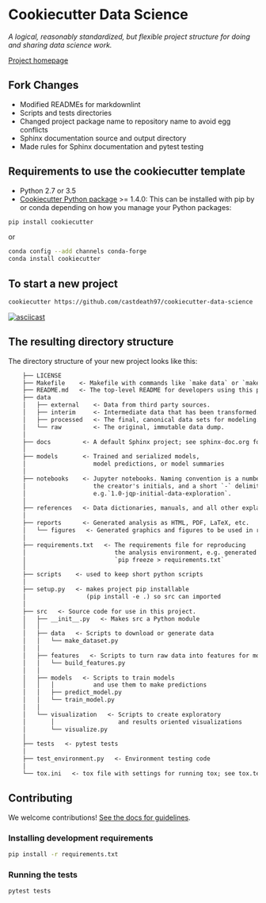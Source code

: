 # Cookiecutter Data Science

_A logical, reasonably standardized,
but flexible project structure for doing and sharing data science work._

[Project homepage](http://drivendata.github.io/cookiecutter-data-science/)

## Fork Changes

- Modified READMEs for markdownlint
- Scripts and tests directories
- Changed project package name to repository name to avoid egg conflicts
- Sphinx documentation source and output directory
- Made rules for Sphinx documentation and pytest testing

## Requirements to use the cookiecutter template

- Python 2.7 or 3.5
- [Cookiecutter Python package](http://cookiecutter.readthedocs.org/en/latest/installation.html)
  \>= 1.4.0: This can be installed with pip by
  or conda depending on how you manage your Python packages:

``` bash
pip install cookiecutter
```

or

``` bash
conda config --add channels conda-forge
conda install cookiecutter
```

## To start a new project

```bash
cookiecutter https://github.com/castdeath97/cookiecutter-data-science
```

[![asciicast](https://asciinema.org/a/244658.svg)](https://asciinema.org/a/244658)

## The resulting directory structure

The directory structure of your new project looks like this:

```txt
    ├── LICENSE
    ├── Makefile    <- Makefile with commands like `make data` or `make train`
    ├── README.md   <- The top-level README for developers using this project.
    ├── data
    │   ├── external    <- Data from third party sources.
    │   ├── interim     <- Intermediate data that has been transformed.
    │   ├── processed   <- The final, canonical data sets for modeling.
    │   └── raw         <- The original, immutable data dump.
    │
    ├── docs         <- A default Sphinx project; see sphinx-doc.org for details
    │
    ├── models       <- Trained and serialized models,
    │                   model predictions, or model summaries
    │
    ├── notebooks    <- Jupyter notebooks. Naming convention is a number (for ordering),
    │                   the creator's initials, and a short `-` delimited description,
    │                   e.g.`1.0-jqp-initial-data-exploration`.
    │
    ├── references   <- Data dictionaries, manuals, and all other explanatory materials.
    │
    ├── reports      <- Generated analysis as HTML, PDF, LaTeX, etc.
    │   └── figures   <- Generated graphics and figures to be used in reporting
    │
    ├── requirements.txt   <- The requirements file for reproducing
    │                         the analysis environment, e.g. generated with
    │                         `pip freeze > requirements.txt`
    │
    ├── scripts    <- used to keep short python scripts
    │
    ├── setup.py   <- makes project pip installable
    │                 (pip install -e .) so src can imported
    │
    ├── src   <- Source code for use in this project.
    │   ├── __init__.py   <- Makes src a Python module
    │   │
    │   ├── data   <- Scripts to download or generate data
    │   │   └── make_dataset.py
    │   │
    │   ├── features   <- Scripts to turn raw data into features for modeling
    │   │   └── build_features.py
    │   │
    │   ├── models   <- Scripts to train models
    │   │   │           and use them to make predictions
    │   │   ├── predict_model.py
    │   │   └── train_model.py
    │   │
    │   └── visualization   <- Scripts to create exploratory
    │       │                  and results oriented visualizations
    │       └── visualize.py
    │
    ├── tests   <- pytest tests
    │
    ├── test_environment.py   <- Environment testing code
    │
    └── tox.ini   <- tox file with settings for running tox; see tox.testrun.org
```

## Contributing

We welcome contributions! [See the docs for guidelines](https://drivendata.github.io/cookiecutter-data-science/#contributing).

### Installing development requirements

```bash
pip install -r requirements.txt
```

### Running the tests

```bash
pytest tests
```
